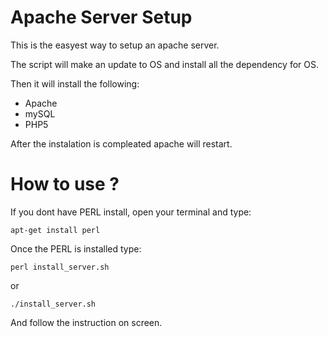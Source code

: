 Apache Server Setup
===================

This is the easyest way to setup an apache server.

The script will make an update to OS and install all the dependency for OS.

Then it will install the following: 

 - Apache
 - mySQL
 - PHP5

After the instalation is compleated apache will restart.


How to use ?
==============

If you dont have PERL install, open your terminal and type:

<code>apt-get install perl </code>

Once the PERL is installed type:

<code>perl install_server.sh</code>

or 

<code>./install_server.sh</code>

And follow the instruction on screen.

